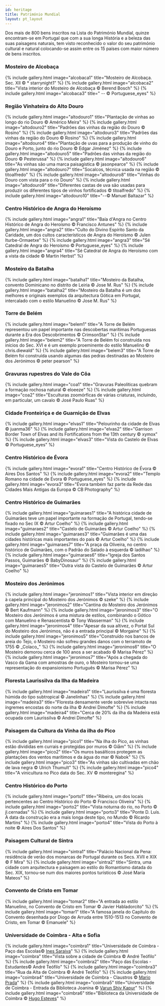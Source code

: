 ```yaml
---
id: heritage
title: Património Mundial
layout: pt_layout
---
```


Dos mais de 800 bens inscritos na Lista do Património Mundial, quinze encontram-se em Portugal que com a sua longa História e a beleza das suas paisagens naturais, tem visto reconhecido o valor do seu património cultural e natural colocando-se assim entre os 15 países com maior número de bens inscritos.

<div id="gallery_container" class="clearfix">
  <h3>Mosteiro de Alcobaça</h3>
  {% include gallery.html image="alcobaca1" title="Mosteiro de Alcobaça. Sec. XII &copy; * starrynight1" %}
  {% include gallery.html image="alcobaca2" title="Vista interior do Mosteiro de Alcobaça &copy; Berend Bosch" %}
  {% include gallery.html image="alcobaca3" title=" -- &copy; Portuguese_eyes" %}

  <h3>Região Vinhateira do Alto Douro </h3>
  {% include gallery.html image="altodouro1" title="Plantação de vinhas ao longo do rio Douro &copy; Américo Meira" %}
  {% include gallery.html image="altodouro2" title="Padrões das vinhas da região do Douro &copy; Rosino" %}
  {% include gallery.html image="altodouro3" title="Padrões das vinhas da região do Douro &copy; Rosino" %}
  {% include gallery.html image="altodouro4" title="Plantação de uvas para a produção de vinho do Douro e Porto, junto do rio Douro &copy; Edgar Jiménez" %}
  {% include gallery.html image="altodouro5" title="Padrões das vinhas da região do Douro &copy; Pesterussa" %}
  {% include gallery.html image="altodouro6" title="As vinhas são uma marca paisagística &copy; jasonpearce" %}
  {% include gallery.html image="altodouro7" title="Socalcos, técnica usada na região &copy; titoalfredo" %}
  {% include gallery.html image="altodouro8" title="Vinhas do Douro com vista para o rio Douro" %}
  {% include gallery.html image="altodouro9" title="Diferentes castas de uva são usadas para produzir os diferentes tipos de vinhos fortificados &copy; titoalfredo" %}
  {% include gallery.html image="altodouro10" title="--&copy; Manuel Baltazar" %}

  <h3>Centro Histórico de Angra do Heroísmo</h3>
  {% include gallery.html image="angra1" title="Baía d'Angra no Centro Histórico de Angra do Heroísmo &copy; Francisco Antunes" %}
  {% include gallery.html image="angra2" title="Culto do Divino Espírito Santo da Caridade, um dos cultos característicos de Angra do Heroísmo &copy; Julen Iturbe-Ormaetxe" %}
  {% include gallery.html image="angra3" title="Sé Catedral de Angra do Heroísmo &copy; Portuguese_eyes" %}
  {% include gallery.html image="angra4" title="Sé Catedral de Angra do Heroísmo com a vista da cidade &copy; Martin Herbst" %}

  <h3>Mosteiro da Batalha</h3>
  {% include gallery.html image="batalha1" title="Mosteiro da Batalha, convento Dominicano no distrito de Leiria &copy; Jose M. Rus" %}
  {% include gallery.html image="batalha2" title="Mosteiro da Batalha é um dos melhores e originais exemplos da arquitectura Gótica em Portugal, intercalado com o estilo Manuelino &copy; Jose M. Rus" %}

  <h3>Torre de Belém</h3>
  {% include gallery.html image="belem1" title="A Torre de Belém representou um papel importante nas descobertas marítimas Portuguesas durante a Era dos Descobrimentos &copy; CrimsonStar" %}
  {% include gallery.html image="belem2" title="A Torre de Belém foi construída nos inícios do Sec. XVI e é um exemplo proeminente do estilo Manuelino &copy; chris.diewald" %}
  {% include gallery.html image="belem3" title="A Torre de Belém foi construída usando algumas das pedras destinadas ao Mosteiro dos Jerónimos &copy; peter pearson" %}

  <h3>Gravuras rupestres do Vale do Côa</h3>
  {% include gallery.html image="coa1" title="Gravuras Paleolíticas quebram a formação rochosa natural &copy; eloeeze" %}
  {% include gallery.html image="coa2" title="Esculturas zoomórficas de várias criaturas, incluindo, em particular, um cavalo &copy; José Paulo Ruas" %}

  <h3>Cidade Fronteiriça e de Guarnição de Elvas</h3>
  {% include gallery.html image="elvas1" title="Pelourinho da cidade de Elvas &copy; juanma36" %}
  {% include gallery.html image="elvas2" title="Garrison Border Town of Elvas and its Fortifications from the 13th century &copy; xymox" %}
  {% include gallery.html image="elvas3" title="Vista do Castelo de Elvas &copy; Portuguese_eyes" %}

  <h3>Centro Histórico de Évora</h3>
  {% include gallery.html image="evora1" title="Centro Histórico de Évora &copy; Aires Dos Santos" %}
  {% include gallery.html image="evora2" title="Templo Romano na cidade de Évora &copy; Portuguese_eyes" %}
  {% include gallery.html image="evora3" title="Évora também faz parte da Rede das Cidades Mais Antigas da Europa &copy; CB Photography" %}

  <h3>Centro Histórico de Guimarães</h3>
  {% include gallery.html image="guimaraes1" title="A histórica cidade de Guimarães teve um papel importante na formação de Portugal, tendo-se fixado no Sec IX &copy; Artur Coelho" %}
  {% include gallery.html image="guimaraes2" title="Castelo de Guimarães &copy; Artur Coelho" %}
  {% include gallery.html image="guimaraes3" title="Guimarães é uma das cidades históricas mais importantes do país &copy; Artur Coelho" %}
  {% include gallery.html image="guimaraes7" title="A praça da Oliveira, no centro histórico de Guimarães, com o Padrão do Salado à esquerda &copy; ladilhao" %}
  {% include gallery.html image="guimaraes6" title="Igreja dos Santos Passos, Guimarães &copy; BabyDinosaur" %}
  {% include gallery.html image="guimaraes5" title="Outra vista do Castelo de Guimarães &copy; Artur Coelho" %}

  <h3>Mosteiro dos Jerónimos</h3>
  {% include gallery.html image="jeronimos1" title="Vista interior em direção à capela principal do Mosteiro dos Jerónimos &copy; szeke" %}
  {% include gallery.html image="jeronimos2" title="Cantina do Mosteiro dos Jerónimos &copy; Bert Kaufmann" %}
  {% include gallery.html image="jeronimos3" title="O Mosteiro dos Jerónimos é uma mistura de estilos, combinando o Gótico com Manuelino e Renascentista &copy; Tony Wasserman" %}
  {% include gallery.html image="jeronimos4" title="Apesar da sua altivez, o Portal Sul do Mosteiro dos Jerónimos, não é a entrada principal &copy; Morgaine" %}
  {% include gallery.html image="jeronimos5" title="Construído nos bancos de areia do Tejo, o Mosteiro não sofreu grandes danos com o terramoto de 1755 &copy; _Colaco_" %}
  {% include gallery.html image="jeronimos6" title="O Mosteiro demorou cerca de 100 anos a ser acabado &copy; Marisa Pérez" %}
  {% include gallery.html image="jeronimos7" title="Após a chegada do Vasco da Gama com amostras de ouro, o Mosteiro tornou-se uma representação do expansionismo Português &copy; Marisa Pérez" %}

  <h3>Floresta Laurissilva da Ilha da Madeira </h3>
  {% include gallery.html image="madeira1" title="Laurissilva é uma floresta húmida do tipo subtropical &copy; Janelinhas" %}
  {% include gallery.html image="madeira3" title="Floresta densamente verde sobrevive intacta nas íngremes encostas do norte da ilha &copy; Andrei Dimofte" %}
  {% include gallery.html image="madeira4" title="Cerca de 20% da ilha da Madeira está ocupada com Laurissilva &copy; Andrei Dimofte" %}

  <h3>Paisagem da Cultura da Vinha da ilha do Pico</h3>
  {% include gallery.html image="pico1" title="Na ilha do Pico, as vinhas estão divididas em currais e protegidas por muros &copy; Giåm" %}
  {% include gallery.html image="pico2" title="Os muros basálticos protegem as plantações dos ventos marítimos e da água do mar &copy; Nabok" %}
  {% include gallery.html image="pico3" title="As vinhas são cultivadas em chão de lava negra &copy; Ulrich Thumult" %}
  {% include gallery.html image="pico4" title="A vinicultura no Pico data do Sec. XV &copy; monteregina" %}

  <h3>Centro Histórico do Porto</h3>
  {% include gallery.html image="porto1" title="Ribeira, um dos locais pertencentes ao Centro Histórico do Porto &copy; Francisco Oliveira" %}
  {% include gallery.html image="porto2" title="Vista noturna do rio, no Porto &copy; jl.cernadas" %}
  {% include gallery.html image="porto3" title="Ponte D. Luís. À data da construção era a mais longa deste tipo, no Mundo &copy; Ricardo Martins" %}
  {% include gallery.html image="porto4" title="Vista do Porto à noite &copy; Aires Dos Santos" %}

  <h3>Paisagem Cultural de Sintra</h3>
  {% include gallery.html image="sintra1" title="Palácio Nacional da Pena: residência de verão dos monarcas de Portugal durante os Secs. XVII e XIX &copy; F Mira" %}
  {% include gallery.html image="sintra2" title="Sintra, uma cidade com arquitectura e paisagem ao estilo do Romantismo datada do Sec. XIX, tornou-se num dos maiores pontos turísticos &copy; José María Mateos" %}

  <h3 id="tomar">Convento de Cristo em Tomar</h3>
  {% include gallery.html image="tomar2" title="A entrada ao estilo Manuelino, no Convento de Cristo em Tomar &copy; Javier Habladorcito" %}
  {% include gallery.html image="tomar1" title="A famosa janela do Capítulo do Convento desenhada por Diogo de Arruda entre 1510-1513 no Convento de Cristo, em Tomar &copy; Emanuele" %}

  <h3 id="universityofcoimbra">Universidade de Coimbra - Alta e Sofia</h3>
  {% include gallery.html image="coimbra1" title="Universidade de Coimbra - Paço das Escolas&copy;  <a href='https://secure.flickr.com/photos/inessaraivamario/' target='_blank'>Ines Saraiva</a>" %}
  {% include gallery.html image="coimbra" title="Vista sobre a cidade de Coimbra &copy; André Teófilo" %}
  {% include gallery.html image="coimbra2" title="Paço das Escolas - Estudantes&copy; André Teófilo" %}
  {% include gallery.html image="coimbra3" title="Rua da Alta de Coimbra &copy; André Teófilo" %}
  {% include gallery.html image="coimbra4" title="Universidade de Coimbra - Claustros &copy;  <a href='https://secure.flickr.com/photos/mariosp/' target='_blank'>Mario Prada</a>" %}
  {% include gallery.html image="coimbra5" title="Universidade de Coimbra - Entrada da Biblioteca Joanina &copy; <a href='https://secure.flickr.com/photos/varunshiv/' target='_blank'>Varun Shiv Kapur</a>" %}
  {% include gallery.html image="coimbra6" title="Biblioteca da Universidade de Coimbra &copy; <a href='https://secure.flickr.com/photos/doc_ugo/' target='_blank'>Hugo Esteves</a>" %}
</div>

<script type="text/javascript">

	$(document).ready(function() {
		$(".galeria").fancybox({
			openEffect	: 'none',
			closeEffect	: 'none',
			helpers : {
				title : {
					type : 'over'
				},
				buttons	: {tpl: '<div id="fancybox-buttons"><ul style="width:132px"><li><a class="btnPrev" title="Previous" href="javascript:;"></a></li><li><a class="btnPlay" title="Start slideshow" href="javascript:;"></a></li><li><a class="btnNext" title="Next" href="javascript:;"></a></li><li><a class="btnClose" title="Close" href="javascript:jQuery.fancybox.close();"></a></li></ul></div>'}
			}
		});

	});
</script>
